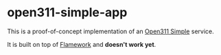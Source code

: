 open311-simple-app
==

This is a proof-of-concept implementation of an [Open311 Simple](https://github.com/straup/open311-simple/) service.

It is built on top of [Flamework](https://github.com/straup/flamework) and **doesn't work yet**.
